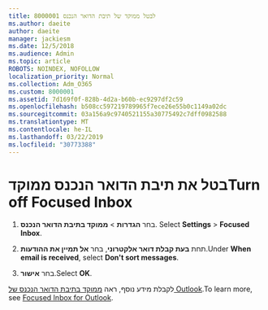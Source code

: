 ```yaml
---
title: 8000001 לבטל ממוקד של תיבת הדואר הנכנס
ms.author: daeite
author: daeite
manager: jackiesm
ms.date: 12/5/2018
ms.audience: Admin
ms.topic: article
ROBOTS: NOINDEX, NOFOLLOW
localization_priority: Normal
ms.collection: Adm_O365
ms.custom: 8000001
ms.assetid: 7d169f0f-828b-4d2a-b60b-ec9297df2c59
ms.openlocfilehash: b508cc597219789965f7ece26e55b0c1149a02dc
ms.sourcegitcommit: 03a156a9c9740521155a30775492c7dff0982588
ms.translationtype: MT
ms.contentlocale: he-IL
ms.lasthandoff: 03/22/2019
ms.locfileid: "30773388"
---
```

# <a name="turn-off-focused-inbox"></a><span data-ttu-id="64e78-102">בטל את תיבת הדואר הנכנס ממוקד</span><span class="sxs-lookup"><span data-stu-id="64e78-102">Turn off Focused Inbox</span></span>

1. <span data-ttu-id="64e78-103">בחר **הגדרות** \> **ממוקד בתיבת הדואר הנכנס**.  </span><span class="sxs-lookup"><span data-stu-id="64e78-103">Select **Settings**  \> **Focused Inbox**.</span></span>
    
2. <span data-ttu-id="64e78-104">תחת **בעת קבלת דואר אלקטרוני**, בחר **אל תמיין את ההודעות**.</span><span class="sxs-lookup"><span data-stu-id="64e78-104">Under **When email is received**, select **Don't sort messages**.</span></span>
    
3. <span data-ttu-id="64e78-105">בחר **אישור**.</span><span class="sxs-lookup"><span data-stu-id="64e78-105">Select **OK**.</span></span>
    
<span data-ttu-id="64e78-106">לקבלת מידע נוסף, ראה [ממוקד בתיבת הדואר הנכנס של Outlook](https://go.microsoft.com/fwlink/p/?linkid=873108).</span><span class="sxs-lookup"><span data-stu-id="64e78-106">To learn more, see [Focused Inbox for Outlook](https://go.microsoft.com/fwlink/p/?linkid=873108).</span></span>
  

